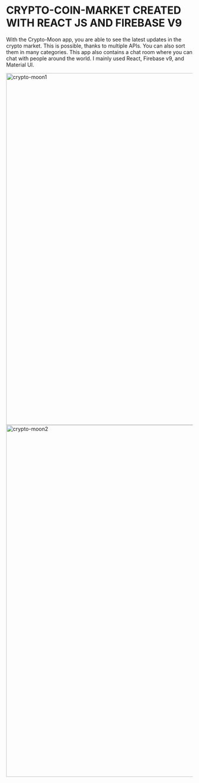 # CRYPTO-COIN-MARKET CREATED WITH REACT JS AND FIREBASE V9

With the Crypto-Moon app, you are able to see the latest updates in the crypto market. This is possible, thanks to multiple APIs. You can also sort them in many categories. This app also contains a chat room where you can chat with people around the world. I mainly used React, Firebase v9, and Material UI.

<img width="947" alt="crypto-moon1" src="https://github.com/3nsar/crypto-moon/assets/84131267/d046b291-d286-47cb-96f4-5dbe8734ee78">

<img width="947" alt="crypto-moon2" src="https://github.com/3nsar/crypto-moon/assets/84131267/2e195641-2cb6-4565-b123-c16a01b28f67">